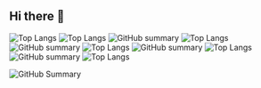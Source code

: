 ## Hi there 👋

<!--
**RaffaFS/RaffaFS** is a ✨ _special_ ✨ repository because its `README.md` (this file) appears on your GitHub profile.

Here are some ideas to get you started:

- 🔭 I’m currently working on ...
- 🌱 I’m currently learning ...
- 👯 I’m looking to collaborate on ...
- 🤔 I’m looking for help with ...
- 💬 Ask me about ...
- 📫 How to reach me: ...
- 😄 Pronouns: ...
- ⚡ Fun fact: ...
-->

![Top Langs](https://github-readme-stats.vercel.app/api/top-langs/?username=raffafs)
![Top Langs](https://github-readme-stats.vercel.app/api/top-langs/?username=raffafs&layout=compact)
![GitHub summary](https://github-readme-stats.vercel.app/api?username=raffafs&show_icons=true&theme=dark)
![Top Langs](https://github-readme-stats.vercel.app/api/top-langs/?username=raffafs&layout=compact&theme=dark)
![GitHub summary](https://github-readme-stats.vercel.app/api?username=raffafs&show_icons=true&theme=dracula)
![Top Langs](https://github-readme-stats.vercel.app/api/top-langs/?username=raffafs&layout=compact&theme=dracula)
![GitHub summary](https://github-readme-stats.vercel.app/api?username=raffafs&show_icons=true&theme=gotham)
![Top Langs](https://github-readme-stats.vercel.app/api/top-langs/?username=raffafs&layout=compact&theme=gotham)
![GitHub summary](https://github-readme-stats.vercel.app/api?username=raffafs&show_icons=true&theme=holi)
![Top Langs](https://github-readme-stats.vercel.app/api/top-langs/?username=raffafs&layout=compact&theme=holi)

![GitHub Summary](https://github-profile-summary-cards.vercel.app/api/cards/profile-details?username=raffafs&theme=github)
